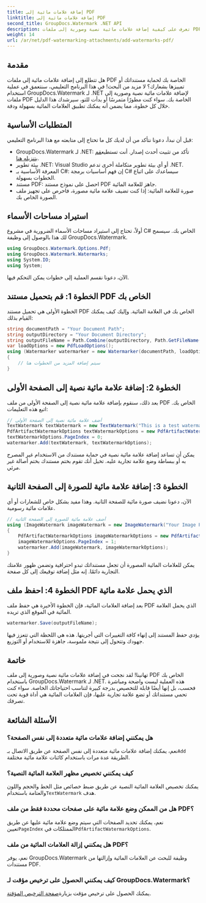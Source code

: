 ```yaml
---
title: إضافة علامات مائية إلى PDF
linktitle: إضافة علامات مائية إلى PDF
second_title: GroupDocs.Watermark .NET API
description: تعرف على كيفية إضافة علامات مائية نصية وصورية إلى ملفات PDF الخاصة بك باستخدام GroupDocs.Watermark لـ .NET من خلال دليلنا الشامل خطوة بخطوة.
weight: 14
url: /ar/net/pdf-watermarking-attachments/add-watermarks-pdf/
---
```

## مقدمة
هل تتطلع إلى إضافة علامات مائية إلى ملفات PDF الخاصة بك لحماية مستنداتك أو تمييزها بشعارك؟ لا مزيد من البحث! في هذا البرنامج التعليمي، سنتعمق في عملية استخدام GroupDocs.Watermark لـ .NET لإضافة علامات مائية نصية وصورية إلى ملفات PDF الخاصة بك. سواء كنت مطورًا متمرسًا أو بدأت للتو، سيرشدك هذا الدليل خلال كل خطوة، مما يضمن أنه يمكنك تطبيق العلامات المائية بسهولة ودقة.
## المتطلبات الأساسية
قبل أن نبدأ، دعونا نتأكد من أن لديك كل ما تحتاج إلى متابعته مع هذا البرنامج التعليمي:
-  GroupDocs.Watermark لـ .NET: تأكد من تثبيت أحدث إصدار. أنت تستطيع[قم بتنزيله هنا](https://releases.groupdocs.com/Watermark/net/).
- بيئة تطوير .NET: Visual Studio أو أي بيئة تطوير متكاملة أخرى تدعم .NET.
- المعرفة الأساسية بـ C#: إن فهم أساسيات برمجة C# سيساعدك على اتباع الخطوات بسهولة.
- مستند PDF: احصل على نموذج مستند PDF جاهز للعلامة المائية.
- صورة للعلامة المائية: إذا كنت تضيف علامة مائية مصورة، فاحرص على تجهيز ملف الصورة الخاص بك.
## استيراد مساحات الأسماء
أولاً، تحتاج إلى استيراد مساحات الأسماء الضرورية في مشروع C# الخاص بك. سيسمح لك هذا بالوصول إلى وظيفة GroupDocs.Watermark.
```csharp
using GroupDocs.Watermark.Options.Pdf;
using GroupDocs.Watermark.Watermarks;
using System.IO;
using System;
```
الآن، دعونا نقسم العملية إلى خطوات يمكن التحكم فيها.
## الخطوة 1: قم بتحميل مستند PDF الخاص بك
الخطوة الأولى هي تحميل مستند PDF الخاص بك في العلامة المائية. وإليك كيف يمكنك القيام بذلك:
```csharp
string documentPath = "Your Document Path";
string outputDirectory = "Your Document Directory";
string outputFileName = Path.Combine(outputDirectory, Path.GetFileName(documentPath));
var loadOptions = new PdfLoadOptions();
using (Watermarker watermarker = new Watermarker(documentPath, loadOptions))
{
    // سيتم إضافة المزيد من الخطوات هنا
}
```
## الخطوة 2: إضافة علامة مائية نصية إلى الصفحة الأولى
بعد ذلك، سنقوم بإضافة علامة مائية نصية إلى الصفحة الأولى من ملف PDF الخاص بك. اتبع هذه التعليمات:
```csharp
// أضف علامة مائية نصية إلى الصفحة الأولى
TextWatermark textWatermark = new TextWatermark("This is a test watermark", new Font("Arial", 8));
PdfArtifactWatermarkOptions textWatermarkOptions = new PdfArtifactWatermarkOptions();
textWatermarkOptions.PageIndex = 0;
watermarker.Add(textWatermark, textWatermarkOptions);
```

يمكن أن تساعد إضافة علامة مائية نصية في حماية مستندك من الاستخدام غير المصرح به أو ببساطة وضع علامة تجارية عليه. تخيل أنك تقوم بختم مستندك بختم أصالة غير مرئي.
## الخطوة 3: إضافة علامة مائية للصورة إلى الصفحة الثانية
الآن، دعونا نضيف صورة مائية للصفحة الثانية. وهذا مفيد بشكل خاص للشعارات أو أي علامات مائية رسومية.
```csharp
// أضف علامة مائية للصورة إلى الصفحة الثانية
using (ImageWatermark imageWatermark = new ImageWatermark("Your Image Path"))
{
    PdfArtifactWatermarkOptions imageWatermarkOptions = new PdfArtifactWatermarkOptions();
    imageWatermarkOptions.PageIndex = 1;
    watermarker.Add(imageWatermark, imageWatermarkOptions);
}
```

يمكن للعلامات المائية المصورة أن تجعل مستنداتك تبدو احترافية وتضمن ظهور علامتك التجارية دائمًا. إنه مثل إضافة توقيعك إلى كل صفحة.
## الخطوة 4: احفظ ملف PDF الذي يحمل علامة مائية
بعد إضافة العلامات المائية، فإن الخطوة الأخيرة هي حفظ ملف PDF الذي يحمل العلامة المائية في الموقع الذي تريده.
```csharp
watermarker.Save(outputFileName);
```
يؤدي حفظ المستند إلى إنهاء كافة التغييرات التي أجريتها. هذه هي اللحظة التي تتعزز فيها جهودك وتتحول إلى نتيجة ملموسة، جاهزة للاستخدام أو التوزيع.
## خاتمة
تهانينا! لقد نجحت في إضافة علامات مائية نصية وصورية إلى ملف PDF الخاص بك باستخدام GroupDocs.Watermark لـ .NET. هذه العملية ليست واضحة ومباشرة فحسب، بل إنها أيضًا قابلة للتخصيص بدرجة كبيرة لتناسب احتياجاتك الخاصة. سواء كنت تحمي مستنداتك أو تضع علامة تجارية عليها، فإن العلامات المائية هي أداة قوية تحت تصرفك.
## الأسئلة الشائعة
### هل يمكنني إضافة علامات مائية متعددة إلى نفس الصفحة؟
 نعم، يمكنك إضافة علامات مائية متعددة إلى نفس الصفحة عن طريق الاتصال بـ`Add` الطريقة عدة مرات باستخدام كائنات علامة مائية مختلفة.
### كيف يمكنني تخصيص مظهر العلامة المائية النصية؟
 يمكنك تخصيص العلامة المائية النصية عن طريق ضبط خصائص مثل الخط والحجم واللون والعتامة باستخدام`TextWatermark` هدف.
### هل من الممكن وضع علامة مائية على صفحات محددة فقط من ملف PDF؟
 نعم، يمكنك تحديد الصفحات التي سيتم وضع علامة مائية عليها عن طريق تعيين`PageIndex` الممتلكات في`PdfArtifactWatermarkOptions`.
### هل يمكنني إزالة العلامات المائية من ملف PDF؟
نعم، يوفر GroupDocs.Watermark وظيفة للبحث عن العلامات المائية وإزالتها من مستندات PDF.
### كيف يمكنني الحصول على ترخيص مؤقت لـ GroupDocs.Watermark؟
يمكنك الحصول على ترخيص مؤقت بزيارة[صفحة الترخيص المؤقتة](https://purchase.groupdocs.com/temporary-license/).